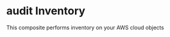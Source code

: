audit Inventory
============================
This composite performs inventory on your AWS cloud objects
